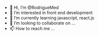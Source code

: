 - 👋 Hi, I’m @RodrigueMed
- 👀 I’m interested in front end development
- 🌱 I’m currently learning javascript, react.js
- 💞️ I’m looking to collaborate on ...
- 📫 How to reach me ...

<!---
RodrigueMed/RodrigueMed is a ✨ special ✨ repository because its `README.md` (this file) appears on your GitHub profile.
You can click the Preview link to take a look at your changes.
--->
